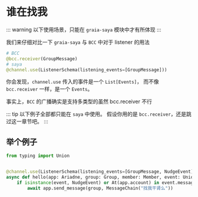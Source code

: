 # 谁在找我

::: warning
以下使用场景，只能在 `graia-saya` 模块中才有所体现
:::

我们来仔细对比一下 `graia-saya` 与 `BCC` 中对于 listener 的用法

``` python
# BCC
@bcc.receiver(GroupMessage)
# saya
@channel.use(ListenerSchema(listening_events=[GroupMessage]))
```

你会发现，`channel.use` 传入的事件是一个 `List[Events]`，
而不像 `bcc.receiver` 一样，是一个 `Events`。

事实上，`BCC` 的广播确实是支持多类型的<Curtain>虽然 bcc.receiver 不行</Curtain>

::: tip
以下例子全部都只能在 `saya` 中使用。
假设你用的是 `bcc.receiver`，还是跳过这一章节吧。
:::

## 举个例子

``` python
from typing import Union


@channel.use(ListenerSchema(listening_events=[GroupMessage, NudgeEvent]))
async def hello(app: Ariadne, group: Group, member: Member, event: Union[GroupMessage, NudgeEvent])
    if isinstance(event, NudgeEvent) or At(app.account) in event.messageChain:
        await app.send_message(group, MessageChain("找我干肾么"))
```

<Loading></Loading>
